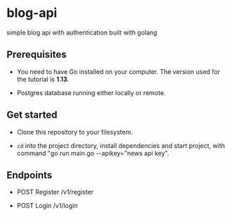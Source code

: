 # blog-api
simple blog api with authentication built with golang

## Prerequisites

- You need to have Go installed on your computer. The version used for the tutorial is  **1.13**.

- Postgres database running either locally or remote.

## Get started

- Clone this repository to your filesystem.

- `cd` into the project directory, install dependencies and start project, with command "go run main.go --apikey="news api key".

## Endpoints

- POST Register /v1/register

- POST Login /v1/login
